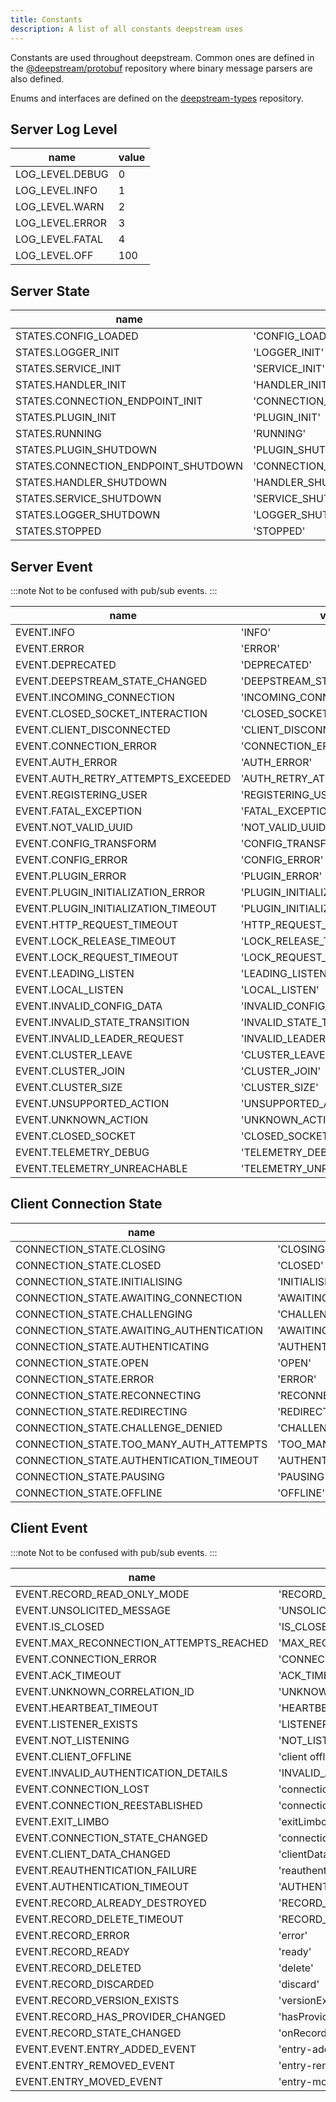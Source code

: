```yaml
---
title: Constants
description: A list of all constants deepstream uses
---
```


Constants are used throughout deepstream. Common ones are defined in the [@deepstream/protobuf](https://github.com/deepstreamIO/deepstream.io-protobuf-js) repository where binary message parsers are also defined.

Enums and interfaces are defined on the [deepstream-types](https://github.com/deepstreamIO/deepstream.io-types) repository.

## Server Log Level

name| value
---|---
LOG_LEVEL.DEBUG | 0
LOG_LEVEL.INFO | 1
LOG_LEVEL.WARN | 2
LOG_LEVEL.ERROR | 3
LOG_LEVEL.FATAL | 4
LOG_LEVEL.OFF | 100


## Server State

name| value
---|---
STATES.CONFIG_LOADED| 'CONFIG_LOADED'
STATES.LOGGER_INIT | 'LOGGER_INIT'
STATES.SERVICE_INIT | 'SERVICE_INIT'
STATES.HANDLER_INIT | 'HANDLER_INIT'
STATES.CONNECTION_ENDPOINT_INIT | 'CONNECTION_ENDPOINT_INIT'
STATES.PLUGIN_INIT | 'PLUGIN_INIT'
STATES.RUNNING | 'RUNNING'
STATES.PLUGIN_SHUTDOWN | 'PLUGIN_SHUTDOWN'
STATES.CONNECTION_ENDPOINT_SHUTDOWN | 'CONNECTION_ENDPOINT_SHUTDOWN'
STATES.HANDLER_SHUTDOWN | 'HANDLER_SHUTDOWN'
STATES.SERVICE_SHUTDOWN | 'SERVICE_SHUTDOWN'
STATES.LOGGER_SHUTDOWN | 'LOGGER_SHUTDOWN'
STATES.STOPPED | 'STOPPED'

## Server Event

:::note
Not to be confused with pub/sub events.
:::

name| value
---|---
EVENT.INFO | 'INFO'
EVENT.ERROR | 'ERROR'
EVENT.DEPRECATED | 'DEPRECATED'
EVENT.DEEPSTREAM_STATE_CHANGED | 'DEEPSTREAM_STATE_CHANGED'
EVENT.INCOMING_CONNECTION | 'INCOMING_CONNECTION'
EVENT.CLOSED_SOCKET_INTERACTION | 'CLOSED_SOCKET_INTERACTION'
EVENT.CLIENT_DISCONNECTED | 'CLIENT_DISCONNECTED'
EVENT.CONNECTION_ERROR | 'CONNECTION_ERROR'
EVENT.AUTH_ERROR | 'AUTH_ERROR'
EVENT.AUTH_RETRY_ATTEMPTS_EXCEEDED | 'AUTH_RETRY_ATTEMPTS_EXCEEDED'
EVENT.REGISTERING_USER | 'REGISTERING_USER'
EVENT.FATAL_EXCEPTION | 'FATAL_EXCEPTION'
EVENT.NOT_VALID_UUID | 'NOT_VALID_UUID'
EVENT.CONFIG_TRANSFORM | 'CONFIG_TRANSFORM'
EVENT.CONFIG_ERROR | 'CONFIG_ERROR'
EVENT.PLUGIN_ERROR | 'PLUGIN_ERROR'
EVENT.PLUGIN_INITIALIZATION_ERROR | 'PLUGIN_INITIALIZATION_ERROR'
EVENT.PLUGIN_INITIALIZATION_TIMEOUT | 'PLUGIN_INITIALIZATION_TIMEOUT'
EVENT.HTTP_REQUEST_TIMEOUT | 'HTTP_REQUEST_TIMEOUT'
EVENT.LOCK_RELEASE_TIMEOUT | 'LOCK_RELEASE_TIMEOUT'
EVENT.LOCK_REQUEST_TIMEOUT | 'LOCK_REQUEST_TIMEOUT'
EVENT.LEADING_LISTEN | 'LEADING_LISTEN'
EVENT.LOCAL_LISTEN | 'LOCAL_LISTEN'
EVENT.INVALID_CONFIG_DATA | 'INVALID_CONFIG_DATA'
EVENT.INVALID_STATE_TRANSITION | 'INVALID_STATE_TRANSITION'
EVENT.INVALID_LEADER_REQUEST | 'INVALID_LEADER_REQUEST'
EVENT.CLUSTER_LEAVE | 'CLUSTER_LEAVE'
EVENT.CLUSTER_JOIN | 'CLUSTER_JOIN'
EVENT.CLUSTER_SIZE | 'CLUSTER_SIZE'
EVENT.UNSUPPORTED_ACTION | 'UNSUPPORTED_ACTION'
EVENT.UNKNOWN_ACTION | 'UNKNOWN_ACTION'
EVENT.CLOSED_SOCKET | 'CLOSED_SOCKET'
EVENT.TELEMETRY_DEBUG | 'TELEMETRY_DEBUG'
EVENT.TELEMETRY_UNREACHABLE | 'TELEMETRY_UNREACHABLE'

## Client Connection State

name| value
---|---
CONNECTION_STATE.CLOSING | 'CLOSING'
CONNECTION_STATE.CLOSED | 'CLOSED'
CONNECTION_STATE.INITIALISING | 'INITIALISING'
CONNECTION_STATE.AWAITING_CONNECTION | 'AWAITING_CONNECTION'
CONNECTION_STATE.CHALLENGING | 'CHALLENGING'
CONNECTION_STATE.AWAITING_AUTHENTICATION | 'AWAITING_AUTHENTICATION'
CONNECTION_STATE.AUTHENTICATING | 'AUTHENTICATING'
CONNECTION_STATE.OPEN | 'OPEN'
CONNECTION_STATE.ERROR | 'ERROR'
CONNECTION_STATE.RECONNECTING | 'RECONNECTING'
CONNECTION_STATE.REDIRECTING | 'REDIRECTING'
CONNECTION_STATE.CHALLENGE_DENIED | 'CHALLENGE_DENIED'
CONNECTION_STATE.TOO_MANY_AUTH_ATTEMPTS | 'TOO_MANY_AUTH_ATTEMPTS'
CONNECTION_STATE.AUTHENTICATION_TIMEOUT | 'AUTHENTICATION_TIMEOUT'
CONNECTION_STATE.PAUSING | 'PAUSING'
CONNECTION_STATE.OFFLINE | 'OFFLINE'

## Client Event

:::note
Not to be confused with pub/sub events.
:::

name| value
---|---
EVENT.RECORD_READ_ONLY_MODE | 'RECORD_READ_ONLY_MODE'
EVENT.UNSOLICITED_MESSAGE | 'UNSOLICITED_MESSAGE'
EVENT.IS_CLOSED | 'IS_CLOSED'
EVENT.MAX_RECONNECTION_ATTEMPTS_REACHED | 'MAX_RECONNECTION_ATTEMPTS_REACHED'
EVENT.CONNECTION_ERROR | 'CONNECTION_ERROR'
EVENT.ACK_TIMEOUT | 'ACK_TIMEOUT'
EVENT.UNKNOWN_CORRELATION_ID | 'UNKNOWN_CORRELATION_ID'
EVENT.HEARTBEAT_TIMEOUT | 'HEARTBEAT_TIMEOUT'
EVENT.LISTENER_EXISTS | 'LISTENER_EXISTS'
EVENT.NOT_LISTENING | 'NOT_LISTENING'
EVENT.CLIENT_OFFLINE | 'client offline'
EVENT.INVALID_AUTHENTICATION_DETAILS | 'INVALID_AUTHENTICATION_DETAILS'
EVENT.CONNECTION_LOST | 'connectionLost'
EVENT.CONNECTION_REESTABLISHED | 'connectionReestablished'
EVENT.EXIT_LIMBO | 'exitLimbo'
EVENT.CONNECTION_STATE_CHANGED | 'connectionStateChanged'
EVENT.CLIENT_DATA_CHANGED | 'clientDataChanged'
EVENT.REAUTHENTICATION_FAILURE | 'reauthenticationFailure'
EVENT.AUTHENTICATION_TIMEOUT | 'AUTHENTICATION_TIMEOUT'
EVENT.RECORD_ALREADY_DESTROYED | 'RECORD_ALREADY_DESTROYED'
EVENT.RECORD_DELETE_TIMEOUT | 'RECORD_DELETE_TIMEOUT'
EVENT.RECORD_ERROR | 'error'
EVENT.RECORD_READY | 'ready'
EVENT.RECORD_DELETED | 'delete'
EVENT.RECORD_DISCARDED | 'discard'
EVENT.RECORD_VERSION_EXISTS | 'versionExists'
EVENT.RECORD_HAS_PROVIDER_CHANGED | 'hasProviderChanged'
EVENT.RECORD_STATE_CHANGED | 'onRecordStateChanged'
EVENT.EVENT.ENTRY_ADDED_EVENT | 'entry-added'
EVENT.ENTRY_REMOVED_EVENT | 'entry-removed'
EVENT.ENTRY_MOVED_EVENT | 'entry-moved'
